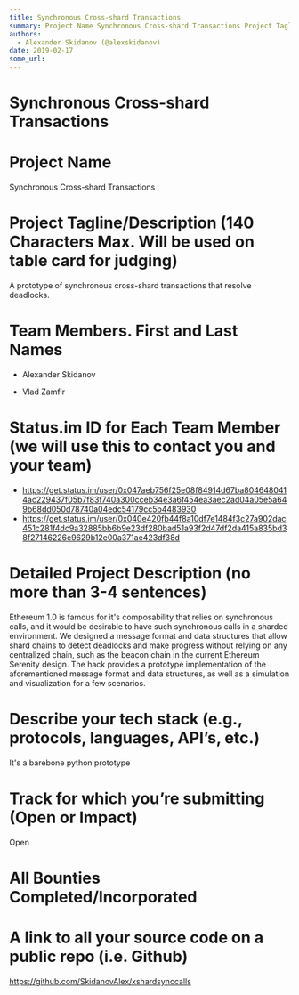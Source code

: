 ```yaml
---
title: Synchronous Cross-shard Transactions
summary: Project Name Synchronous Cross-shard Transactions Project Tagline/Description (140 Characters Max. Will be used on table card for judging) A prototype of synchronous cross-shard transactions that resolve deadlocks. Team Members. First and Last Names Alexander Skidanov Vlad Zamfir Status.im ID for Each Team Member (we will use this to contact you and your team) https-//get.status.im/user/0x047aeb756f25e08f84914d67ba8046480414ac229437f05b7f83f740a300cceb34e3a6f454ea3aec2ad04a05e5a649b68dd050d78740
authors:
  - Alexander Skidanov (@alexskidanov)
date: 2019-02-17
some_url: 
---
```


# Synchronous Cross-shard Transactions

# Project Name
Synchronous Cross-shard Transactions

# Project Tagline/Description (140 Characters Max. Will be used on table card for judging)
A prototype of synchronous cross-shard transactions that resolve deadlocks.

# Team Members. First and Last Names
- Alexander Skidanov

- Vlad Zamfir

# Status.im ID for Each Team Member (we will use this to contact you and your team)
- https://get.status.im/user/0x047aeb756f25e08f84914d67ba8046480414ac229437f05b7f83f740a300cceb34e3a6f454ea3aec2ad04a05e5a649b68dd050d78740a04edc54179cc5b4483930
- https://get.status.im/user/0x040e420fb44f8a10df7e1484f3c27a902dac451c281f4dc9a32885bb6b9e23df280bad51a93f2d47df2da415a835bd38f27146226e9629b12e00a371ae423df38d

# Detailed Project Description (no more than 3-4 sentences)
Ethereum 1.0 is famous for it's composability that relies on synchronous calls, and it would be desirable to have such synchronous calls in a sharded environment. We designed a message format and data structures that allow shard chains to detect deadlocks and make progress without relying on any centralized chain, such as the beacon chain in the current Ethereum Serenity design. The hack provides a prototype implementation of the aforementioned message format and data structures, as well as a simulation and visualization for a few scenarios.

# Describe your tech stack (e.g., protocols, languages, API’s, etc.)
It's a barebone python prototype

# Track for which you’re submitting (Open or Impact)
Open

# All Bounties Completed/Incorporated

# A link to all your source code on a public repo (i.e. Github)
https://github.com/SkidanovAlex/xshardsynccalls

